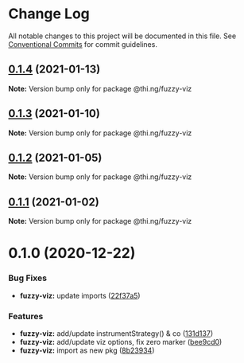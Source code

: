 # Change Log

All notable changes to this project will be documented in this file.
See [Conventional Commits](https://conventionalcommits.org) for commit guidelines.

## [0.1.4](https://github.com/thi-ng/umbrella/compare/@thi.ng/fuzzy-viz@0.1.3...@thi.ng/fuzzy-viz@0.1.4) (2021-01-13)

**Note:** Version bump only for package @thi.ng/fuzzy-viz





## [0.1.3](https://github.com/thi-ng/umbrella/compare/@thi.ng/fuzzy-viz@0.1.2...@thi.ng/fuzzy-viz@0.1.3) (2021-01-10)

**Note:** Version bump only for package @thi.ng/fuzzy-viz





## [0.1.2](https://github.com/thi-ng/umbrella/compare/@thi.ng/fuzzy-viz@0.1.1...@thi.ng/fuzzy-viz@0.1.2) (2021-01-05)

**Note:** Version bump only for package @thi.ng/fuzzy-viz





## [0.1.1](https://github.com/thi-ng/umbrella/compare/@thi.ng/fuzzy-viz@0.1.0...@thi.ng/fuzzy-viz@0.1.1) (2021-01-02)

**Note:** Version bump only for package @thi.ng/fuzzy-viz





# 0.1.0 (2020-12-22)


### Bug Fixes

* **fuzzy-viz:** update imports ([22f37a5](https://github.com/thi-ng/umbrella/commit/22f37a526acd6911720100e77ad41029d8799004))


### Features

* **fuzzy-viz:** add/update instrumentStrategy() & co ([131d137](https://github.com/thi-ng/umbrella/commit/131d13776735e3dd222090a6b514bfbe4878d9f2))
* **fuzzy-viz:** add/update viz options, fix zero marker ([bee9cd0](https://github.com/thi-ng/umbrella/commit/bee9cd08b32ce43cc6661146dd87f35db9516559))
* **fuzzy-viz:** import as new pkg ([8b23934](https://github.com/thi-ng/umbrella/commit/8b239347894bf8c7192890151868ecdb1ac3bf2b))
